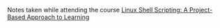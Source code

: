 Notes taken while attending the course [Linux Shell Scripting: A Project-Based Approach to Learning](https://www.udemy.com/course/linux-shell-scripting-projects)
